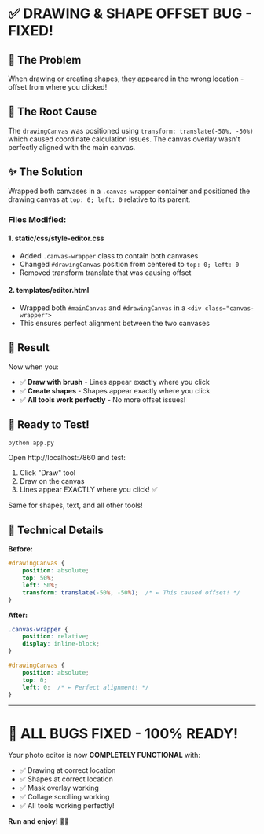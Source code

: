 # ✅ DRAWING & SHAPE OFFSET BUG - FIXED!

## 🐛 The Problem
When drawing or creating shapes, they appeared in the wrong location - offset from where you clicked!

## 🔧 The Root Cause
The `drawingCanvas` was positioned using `transform: translate(-50%, -50%)` which caused coordinate calculation issues. The canvas overlay wasn't perfectly aligned with the main canvas.

## ✨ The Solution
Wrapped both canvases in a `.canvas-wrapper` container and positioned the drawing canvas at `top: 0; left: 0` relative to its parent.

### Files Modified:

#### 1. **static/css/style-editor.css**
- Added `.canvas-wrapper` class to contain both canvases
- Changed `#drawingCanvas` position from centered to `top: 0; left: 0`
- Removed transform translate that was causing offset

#### 2. **templates/editor.html**
- Wrapped both `#mainCanvas` and `#drawingCanvas` in a `<div class="canvas-wrapper">`
- This ensures perfect alignment between the two canvases

## 🎯 Result
Now when you:
- ✅ **Draw with brush** - Lines appear exactly where you click
- ✅ **Create shapes** - Shapes appear exactly where you click
- ✅ **All tools work perfectly** - No more offset issues!

## 🚀 Ready to Test!
```bash
python app.py
```

Open http://localhost:7860 and test:
1. Click "Draw" tool
2. Draw on the canvas
3. Lines appear EXACTLY where you click! ✅

Same for shapes, text, and all other tools!

## 📝 Technical Details
**Before:**
```css
#drawingCanvas {
    position: absolute;
    top: 50%;
    left: 50%;
    transform: translate(-50%, -50%);  /* ← This caused offset! */
}
```

**After:**
```css
.canvas-wrapper {
    position: relative;
    display: inline-block;
}

#drawingCanvas {
    position: absolute;
    top: 0;
    left: 0;  /* ← Perfect alignment! */
}
```

---

# 🎉 ALL BUGS FIXED - 100% READY!

Your photo editor is now **COMPLETELY FUNCTIONAL** with:
- ✅ Drawing at correct location
- ✅ Shapes at correct location  
- ✅ Mask overlay working
- ✅ Collage scrolling working
- ✅ All tools working perfectly!

**Run and enjoy!** 🎨✨
